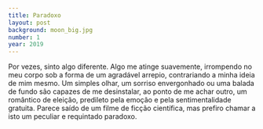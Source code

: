 ```yaml
---
title: Paradoxo
layout: post
background: moon_big.jpg
number: 1
year: 2019
---
```


Por vezes, sinto algo diferente. Algo me atinge suavemente, irrompendo no meu corpo sob a forma de um agradável arrepio, contrariando a minha ideia de mim mesmo. Um simples olhar, um sorriso envergonhado ou uma balada de fundo são capazes de me desinstalar, ao ponto de me achar outro, um romântico de eleição, predileto pela emoção e pela sentimentalidade gratuita. Parece saído de um filme de ficção científica, mas prefiro chamar a isto um peculiar e requintado paradoxo.